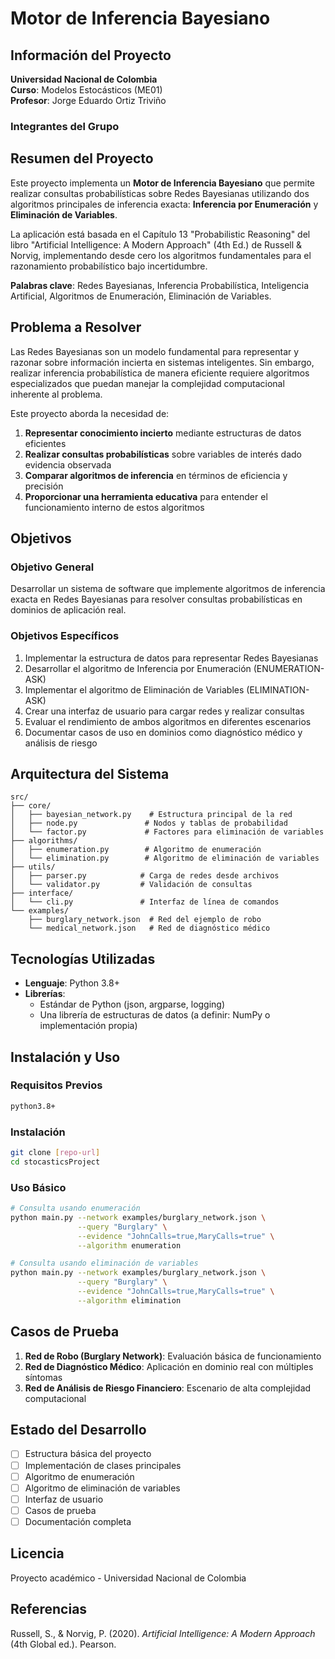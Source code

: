 # Motor de Inferencia Bayesiano

## Información del Proyecto

**Universidad Nacional de Colombia**  
**Curso**: Modelos Estocásticos (ME01)  
**Profesor**: Jorge Eduardo Ortiz Triviño

### Integrantes del Grupo

## Resumen del Proyecto

Este proyecto implementa un **Motor de Inferencia Bayesiano** que permite realizar consultas probabilísticas sobre Redes Bayesianas utilizando dos algoritmos principales de inferencia exacta: **Inferencia por Enumeración** y **Eliminación de Variables**.

La aplicación está basada en el Capítulo 13 "Probabilistic Reasoning" del libro "Artificial Intelligence: A Modern Approach" (4th Ed.) de Russell & Norvig, implementando desde cero los algoritmos fundamentales para el razonamiento probabilístico bajo incertidumbre.

**Palabras clave**: Redes Bayesianas, Inferencia Probabilística, Inteligencia Artificial, Algoritmos de Enumeración, Eliminación de Variables.

## Problema a Resolver

Las Redes Bayesianas son un modelo fundamental para representar y razonar sobre información incierta en sistemas inteligentes. Sin embargo, realizar inferencia probabilística de manera eficiente requiere algoritmos especializados que puedan manejar la complejidad computacional inherente al problema.

Este proyecto aborda la necesidad de:

1. **Representar conocimiento incierto** mediante estructuras de datos eficientes
2. **Realizar consultas probabilísticas** sobre variables de interés dado evidencia observada
3. **Comparar algoritmos de inferencia** en términos de eficiencia y precisión
4. **Proporcionar una herramienta educativa** para entender el funcionamiento interno de estos algoritmos

## Objetivos

### Objetivo General

Desarrollar un sistema de software que implemente algoritmos de inferencia exacta en Redes Bayesianas para resolver consultas probabilísticas en dominios de aplicación real.

### Objetivos Específicos

1. Implementar la estructura de datos para representar Redes Bayesianas
2. Desarrollar el algoritmo de Inferencia por Enumeración (ENUMERATION-ASK)
3. Implementar el algoritmo de Eliminación de Variables (ELIMINATION-ASK)
4. Crear una interfaz de usuario para cargar redes y realizar consultas
5. Evaluar el rendimiento de ambos algoritmos en diferentes escenarios
6. Documentar casos de uso en dominios como diagnóstico médico y análisis de riesgo

## Arquitectura del Sistema

```
src/
├── core/
│   ├── bayesian_network.py    # Estructura principal de la red
│   ├── node.py               # Nodos y tablas de probabilidad
│   └── factor.py             # Factores para eliminación de variables
├── algorithms/
│   ├── enumeration.py        # Algoritmo de enumeración
│   └── elimination.py        # Algoritmo de eliminación de variables
├── utils/
│   ├── parser.py            # Carga de redes desde archivos
│   └── validator.py         # Validación de consultas
├── interface/
│   └── cli.py               # Interfaz de línea de comandos
└── examples/
    ├── burglary_network.json  # Red del ejemplo de robo
    └── medical_network.json   # Red de diagnóstico médico
```

## Tecnologías Utilizadas

- **Lenguaje**: Python 3.8+
- **Librerías**:
  - Estándar de Python (json, argparse, logging)
  - Una librería de estructuras de datos (a definir: NumPy o implementación propia)

## Instalación y Uso

### Requisitos Previos

```bash
python3.8+
```

### Instalación

```bash
git clone [repo-url]
cd stocasticsProject
```

### Uso Básico

```bash
# Consulta usando enumeración
python main.py --network examples/burglary_network.json \
               --query "Burglary" \
               --evidence "JohnCalls=true,MaryCalls=true" \
               --algorithm enumeration

# Consulta usando eliminación de variables
python main.py --network examples/burglary_network.json \
               --query "Burglary" \
               --evidence "JohnCalls=true,MaryCalls=true" \
               --algorithm elimination
```

## Casos de Prueba

1. **Red de Robo (Burglary Network)**: Evaluación básica de funcionamiento
2. **Red de Diagnóstico Médico**: Aplicación en dominio real con múltiples síntomas
3. **Red de Análisis de Riesgo Financiero**: Escenario de alta complejidad computacional

## Estado del Desarrollo

- [ ] Estructura básica del proyecto
- [ ] Implementación de clases principales
- [ ] Algoritmo de enumeración
- [ ] Algoritmo de eliminación de variables
- [ ] Interfaz de usuario
- [ ] Casos de prueba
- [ ] Documentación completa

## Licencia

Proyecto académico - Universidad Nacional de Colombia

## Referencias

Russell, S., & Norvig, P. (2020). _Artificial Intelligence: A Modern Approach_ (4th Global ed.). Pearson.
